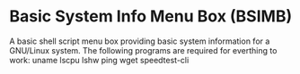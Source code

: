 # Basic System Info Menu Box (BSIMB)
A basic shell script menu box providing basic system information for a GNU/Linux system. 
The following programs are required for everthing to work:
uname
lscpu
lshw
ping
wget
speedtest-cli
